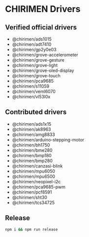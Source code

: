 # CHIRIMEN Drivers

## Verified official drivers

- @chirimen/ads1015
- @chirimen/adt7410
- @chirimen/gp2y0e03
- @chirimen/grove-accelerometer
- @chirimen/grove-gesture
- @chirimen/grove-light
- @chirimen/grove-oled-display
- @chirimen/grove-touch
- @chirimen/pca9685
- @chirimen/s11059
- @chirimen/veml6070
- @chirimen/vl53l0x

## Contributed drivers

- @chirimen/ads1x15
- @chirimen/ak8963
- @chirimen/amg8833
- @chirimen/arduino-stepping-motor
- @chirimen/bh1750
- @chirimen/bme280
- @chirimen/bmp180
- @chirimen/bmp280
- @chirimen/canzasi-blink
- @chirimen/mpu6050
- @chirimen/mpu6500
- @chirimen/neopixel-i2c
- @chirimen/pca9685-pwm
- @chirimen/pcf8591
- @chirimen/sht30
- @chirimen/tcs34725

## Release

```sh
npm i && npm run release
```
